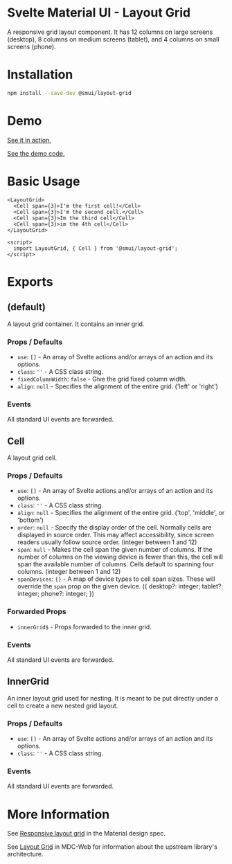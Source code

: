 # Svelte Material UI - Layout Grid

A responsive grid layout component. It has 12 columns on large screens (desktop), 8 columns on medium screens (tablet), and 4 columns on small screens (phone).

# Installation

```sh
npm install --save-dev @smui/layout-grid
```

# Demo

[See it in action.](https://sveltematerialui.com/demo/layout-grid)

[See the demo code.](/site/src/routes/demo/layout-grid/)

# Basic Usage

```svelte
<LayoutGrid>
  <Cell span={3}>I'm the first cell!</Cell>
  <Cell span={3}>I'm the second cell.</Cell>
  <Cell span={3}>Im the third cell</Cell>
  <Cell span={3}>im the 4th cell</Cell>
</LayoutGrid>

<script>
  import LayoutGrid, { Cell } from '@smui/layout-grid';
</script>
```

# Exports

## (default)

A layout grid container. It contains an inner grid.

### Props / Defaults

- `use`: `[]` - An array of Svelte actions and/or arrays of an action and its options.
- `class`: `''` - A CSS class string.
- `fixedColumnWidth`: `false` - Give the grid fixed column width.
- `align`: `null` - Specifies the alignment of the entire grid. ('left' or 'right')

### Events

All standard UI events are forwarded.

## Cell

A layout grid cell.

### Props / Defaults

- `use`: `[]` - An array of Svelte actions and/or arrays of an action and its options.
- `class`: `''` - A CSS class string.
- `align`: `null` - Specifies the alignment of the entire grid. ('top', 'middle', or 'bottom')
- `order`: `null` - Specify the display order of the cell. Normally cells are displayed in source order. This may affect accessibility, since screen readers usually follow source order. (integer between 1 and 12)
- `span`: `null` - Makes the cell span the given number of columns. If the number of columns on the viewing device is fewer than this, the cell will span the available number of columns. Cells default to spanning four columns. (integer between 1 and 12)
- `spanDevices`: `{}` - A map of device types to cell span sizes. These will override the `span` prop on the given device. ({ desktop?: integer; tablet?: integer; phone?: integer; })

### Forwarded Props

- `innerGrid$` - Props forwarded to the inner grid.

### Events

All standard UI events are forwarded.

## InnerGrid

An inner layout grid used for nesting. It is meant to be put directly under a cell to create a new nested grid layout.

### Props / Defaults

- `use`: `[]` - An array of Svelte actions and/or arrays of an action and its options.
- `class`: `''` - A CSS class string.

### Events

All standard UI events are forwarded.

# More Information

See [Responsive layout grid](https://material.io/design/layout/responsive-layout-grid.html) in the Material design spec.

See [Layout Grid](https://github.com/material-components/material-components-web/tree/v10.0.0/packages/mdc-layout-grid) in MDC-Web for information about the upstream library's architecture.
